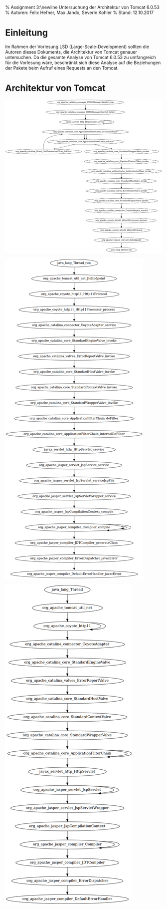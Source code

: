 % Assignment 3:\newline Untersuchung der Architektur von Tomcat 6.0.53
% Autoren: Felix Hefner, Max Jando, Severin Kohler
% Stand: 12.10.2017

# Einleitung

Im Rahmen der Vorlesung LSD (Large-Scale-Development)
sollten die Autoren dieses Dokuments,
die Architektur von Tomcat genauer untersuchen.
Da die gesamte Analyse von Tomcat 6.0.53 zu 
umfangreich für die Vorlesung wäre, beschränkt sich 
diese Analyse auf die Beziehungen der Pakete beim 
Aufruf eines Requests an den Tomcat. 
 
# Architektur von Tomcat

![Handling des Requests der Funktion stop der Servlet-Manager-Web-Oberfläche](pictures/manager_request_ohne_klassen.png)

![Handling des Requests beim Aufruf eines Servlets](pictures/servlet_request.png)

![Handling des Requests beim Aufruf eines Servlets auf Package-Ebene](pictures/servlet_request_ohne_klassen.png)

